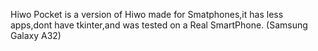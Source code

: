 Hiwo Pocket is a version of Hiwo made for Smatphones,it has less apps,dont have tkinter,and was tested on a Real SmartPhone. (Samsung Galaxy A32)
